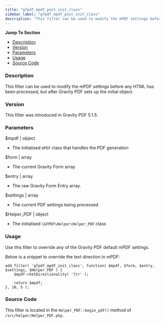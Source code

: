 ```yaml
---
title: "gfpdf_mpdf_post_init_class"
sidebar_label: "gfpdf_mpdf_post_init_class"
description: "This filter can be used to modify the mPDF settings before any HTML has been processed, but after Gravity PDF sets up the initial object."
---
```


**Jump To Section**

* [Description](#description)
* [Version](#version)
* [Parameters](#parameters)
* [Usage](#usage)
* [Source Code](#source-code)

### Description 

This filter can be used to modify the mPDF settings before any HTML has been processed, but after Gravity PDF sets up the initial object. 

### Version 

This filter was introduced in Gravity PDF 5.1.5.

### Parameters 

$mpdf | object
*  The initialised `mPDF` class that handles the PDF generation

$form | array
*  The current Gravity Form array

$entry | array 
*  The raw Gravity Form Entry array.

$settings | array
*  The current PDF settings being processed

$Helper_PDF | object
*  The initialised `\GFPDF\Helper\Helper_PDF` class

### Usage 

Use this filter to override any of the Gravity PDF default mPDF settings.

Below is a snippet to override the text direction in mPDF:

```.language-php 
add_filter( 'gfpdf_mpdf_init_class', function( $mpdf, $form, $entry, $settings, $Helper_PDF ) {
	$mpdf->SetDirectionality( 'ltr' );

	return $mpdf;
}, 10, 5 );
```

### Source Code 

This filter is located in the `Helper_PDF::begin_pdf()` method of `/src/helper/Helper_PDF.php`.